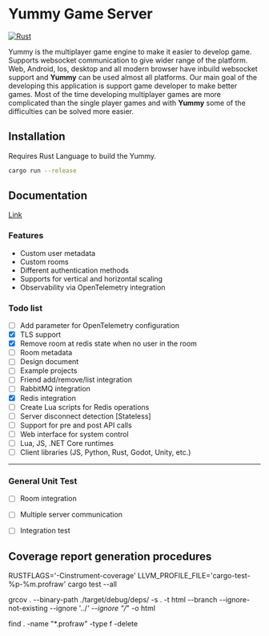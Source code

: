 # Yummy Game Server
[![Rust](https://github.com/erhanbaris/yummy/actions/workflows/rust.yml/badge.svg)](https://github.com/erhanbaris/yummy/actions/workflows/rust.yml)

Yummy is the multiplayer game engine to make it easier to develop game. Supports websocket communication to give wider range of the platform. Web, Android, Ios, desktop and all modern browser have inbuild websocket support and **Yummy** can be used almost all platforms.
Our main goal of the developing this application is support game developer to make better games. Most of the time developing multiplayer games are more complicated than the single player games and with **Yummy** some of the difficulties can be solved more easier.

## Installation
Requires Rust Language to build the Yummy.
```bash
cargo run --release
```

## Documentation
[Link](documents/README.md)

### Features
- Custom user metadata
- Custom rooms
- Different authentication methods
- Supports for vertical and horizontal scaling
- Observability via OpenTelemetry integration

### Todo list

- [ ] Add parameter for OpenTelemetry configuration
- [X] TLS support
- [X] Remove room at redis state when no user in the room
- [ ] Room metadata
- [ ] Design document
- [ ] Example projects
- [ ] Friend add/remove/list integration
- [ ] RabbitMQ integration
- [X] Redis integration
- [ ] Create Lua scripts for Redis operations
- [ ] Server disconnect detection [Stateless]
- [ ] Support for pre and post API calls
- [ ] Web interface for system control
- [ ] Lua, JS, .NET Core runtimes
- [ ] Client libraries (JS, Python, Rust, Godot, Unity, etc.)

---

### General Unit Test

- [ ] Room integration
- [ ] Multiple server communication
- [ ] Integration test


## Coverage report generation procedures

RUSTFLAGS='-Cinstrument-coverage' LLVM_PROFILE_FILE='cargo-test-%p-%m.profraw' cargo test --all

grcov . --binary-path ./target/debug/deps/ -s . -t html --branch --ignore-not-existing --ignore '../*' --ignore "/*" -o html

find . -name "*.profraw" -type f -delete